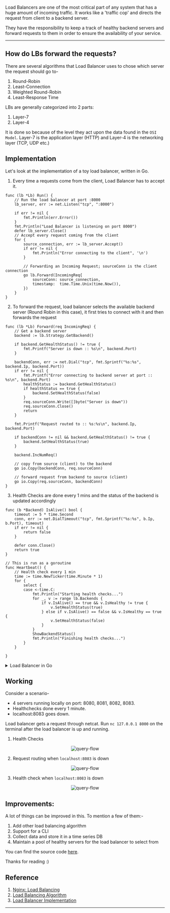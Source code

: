 Load Balancers are one of the most critical part of any system that has a huge amount of incoming traffic. It works like a 'traffic cop' and directs the request from client to a backend server.

They have the responsibility to keep a track of healthy backend servers and forward requests to them in order to ensure the availability of your service. 

<hr>

## How do LBs forward the requests?

There are several algorithms that Load Balancer uses to chose which server the request should go to-
1. Round-Robin
2. Least-Connection
3. Weighted Round-Robin
4. Least-Response Time

LBs are generally categorized into 2 parts:
1. Layer-7
2. Layer-4

It is done so because of the level they act upon the data found in the `OSI Model`.
Layer-7 is the application layer (HTTP) and Layer-4 is the networking layer (TCP, UDP etc.)

## Implementation

Let's look at the implementation of a toy load balancer, written in Go.

1. Every time a requests come from the client, Load Balancer has to accept it.

```golang
func (lb *Lb) Run() {
    // Run the load balancer at port :8000
	lb_server, err := net.Listen("tcp", ":8000")

	if err != nil {
		fmt.Println(err.Error())
	}
	fmt.Println("Load Balancer is listening on port 8000")
	defer lb_server.Close()
    // Accept every request coming from the client
	for {
		source_connection, err := lb_server.Accept()
		if err != nil {
			fmt.Println("Error connecting to the client", '\n')
		}

        // Forwarding an Incoming Request; sourceConn is the client connection
		go lb.Forward(IncomingReq{
			sourceConn: source_connection,
			timestamp:  time.Time.Unix(time.Now()),
		})
	}
}
```

2. To forward the request, load balancer selects the available backend server (Round Robin in this case), it first tries to connect with it and then forwards the request
```golang
func (lb *Lb) Forward(req IncomingReq) {
    // Get a backend server
	backend := lb.Strategy.GetBackend()

    if backend.GetHealthStatus() != true {
		fmt.Printf("Server is down :: %s\n", backend.Port)
	}

	backendConn, err := net.Dial("tcp", fmt.Sprintf("%s:%s", backend.Ip, backend.Port))
	if err != nil {
		fmt.Printf("Error connecting to backend server at port :: %s\n", backend.Port)
		healthStatus := backend.GetHealthStatus()
		if healthStatus == true {
			backend.SetHealthStatus(false)
		}
		req.sourceConn.Write([]byte("Server is down"))
		req.sourceConn.Close()
		return
	}

	fmt.Printf("Request routed to :: %s:%s\n", backend.Ip, backend.Port)

	if backendConn != nil && backend.GetHealthStatus() != true {
		backend.SetHealthStatus(true)
	}

	backend.IncNumReq()

    // copy from source (client) to the backend
	go io.Copy(backendConn, req.sourceConn)

    // forward request from backend to source (client)
	go io.Copy(req.sourceConn, backendConn)
}
```
3. Health Checks are done every 1 mins and the status of the backend is updated accordingly

```golang
func (b *Backend) IsAlive() bool {
	timeout := 5 * time.Second
	conn, err := net.DialTimeout("tcp", fmt.Sprintf("%s:%s", b.Ip, b.Port), timeout)
	if err != nil {
		return false
	}

	defer conn.Close()
	return true
}

// This is run as a goroutine
func Heartbeat() {
    // Health check every 1 min
	time := time.NewTicker(time.Minute * 1)
	for {
		select {
		case <-time.C:
			fmt.Println("Starting health checks...")
			for _, v := range lb.Backends {
				if v.IsAlive() == true && v.IsHealthy != true {
					v.SetHealthStatus(true)
				} else if v.IsAlive() == false && v.IsHealthy == true {
					v.SetHealthStatus(false)
				}
			}
			ShowBackendStatus()
			fmt.Println("Finishing health checks...")
		}
	}

}
```

<details>
<summary>Load Balancer in Go</summary>

```golang
package main

import (
	"fmt"
	"io"
	"net"
	"sync"
	"time"
)

type Backend struct {
	Ip        string
	Port      string
	NumReq    int
	IsHealthy bool
	mu        sync.RWMutex
}

type Lb struct {
	Backends []*Backend
	Strategy RoundRobin
}

type IncomingReq struct {
	sourceConn net.Conn
	timestamp  int64
}

type RoundRobin struct {
	Backends []*Backend
	Index    int
}

func InitRR(b []*Backend) {

	strategy = &RoundRobin{
		Backends: b,
		Index:    0,
	}

	lb.Strategy = *strategy
}

func InitLb() {
	backends := []*Backend{
		&Backend{Ip: "localhost", Port: "8080", NumReq: 0, IsHealthy: true},
		&Backend{Ip: "localhost", Port: "8081", NumReq: 0, IsHealthy: true},
		&Backend{Ip: "localhost", Port: "8082", NumReq: 0, IsHealthy: true},
		&Backend{Ip: "localhost", Port: "8083", NumReq: 0, IsHealthy: true},
	}

	lb = &Lb{
		Backends: backends,
	}

	InitRR(backends)
}

func (b *Backend) SetHealthStatus(status bool) {
	b.mu.Lock()
	defer b.mu.Unlock()
	b.IsHealthy = status
}

func (b *Backend) IncNumReq() {
	b.mu.Lock()
	defer b.mu.Unlock()
	b.NumReq++
}

func (b *Backend) GetHealthStatus() bool {
	b.mu.Lock()
	defer b.mu.Unlock()
	return b.IsHealthy
}

func (b *Backend) IsAlive() bool {
	timeout := 5 * time.Second
	conn, err := net.DialTimeout("tcp", fmt.Sprintf("%s:%s", b.Ip, b.Port), timeout)
	if err != nil {
		return false
	}

	defer conn.Close()
	return true
}

func ShowBackendStatus() {
	for _, v := range lb.Backends {
		fmt.Println("===================")
		fmt.Printf("Hostname:%s | Port:%s | NumRequest:%d | Alive:%v\n", v.Ip, v.Port, v.NumReq, v.IsHealthy)
		fmt.Println("===================")
	}
}

func Heartbeat() {
	time := time.NewTicker(time.Minute * 1)
	for {
		select {
		case <-time.C:
			fmt.Println("Starting health checks...")
			for _, v := range lb.Backends {
				if v.IsAlive() == true && v.IsHealthy != true {
					v.SetHealthStatus(true)
				} else if v.IsAlive() == false && v.IsHealthy == true {
					v.SetHealthStatus(false)
				}
			}
			ShowBackendStatus()
			fmt.Println("Finishing health checks...")
		}
	}

}

func (strategy *RoundRobin) GetBackend() *Backend {
	strategy.Index = (strategy.Index + 1) % len(strategy.Backends)
	return strategy.Backends[strategy.Index]
}

func (lb *Lb) Run() {
	lb_server, err := net.Listen("tcp", ":8000")

	if err != nil {
		fmt.Println(err.Error())
	}
	fmt.Println("Load Balancer is listening on port 8000")
	defer lb_server.Close()
	for {
		source_connection, err := lb_server.Accept()
		if err != nil {
			fmt.Println("Error connecting to the client", '\n')
		}

		go lb.Forward(IncomingReq{
			sourceConn: source_connection,
			timestamp:  time.Time.Unix(time.Now()),
		})
	}
}

func (lb *Lb) Forward(req IncomingReq) {
	backend := lb.Strategy.GetBackend()

	if backend.GetHealthStatus() != true {
		fmt.Printf("Server is down :: %s\n", backend.Port)
	}

	backendConn, err := net.Dial("tcp", fmt.Sprintf("%s:%s", backend.Ip, backend.Port))
	if err != nil {
		fmt.Printf("Error connecting to backend server at port :: %s\n", backend.Port)
		healthStatus := backend.GetHealthStatus()
		if healthStatus == true {
			backend.SetHealthStatus(false)
		}
		req.sourceConn.Write([]byte("Server is down"))
		req.sourceConn.Close()
		return
	}

	fmt.Printf("Request routed to :: %s:%s\n", backend.Ip, backend.Port)

	if backendConn != nil && backend.GetHealthStatus() != true {
		backend.SetHealthStatus(true)
	}

	backend.IncNumReq()

	go io.Copy(backendConn, req.sourceConn)
	go io.Copy(req.sourceConn, backendConn)
}

var lb *Lb
var strategy *RoundRobin

func main() {
	InitLb()
	go Heartbeat()
	lb.Run()
}
```
</details>

## Working
Consider a scenario-<br>
<ul>
<li>4 servers running locally on port: 8080, 8081, 8082, 8083.</li>
<li>Healthchecks done every 1 minute.</li>
<li>localhost:8083 goes down.</li>
</ul>

Load balancer gets a request through netcat.
Run `nc 127.0.0.1 8000` on the terminal after the load balancer is up and running.

1. Health Checks
<p align="center">
    <img src="https://user-images.githubusercontent.com/12581295/198985925-6b3a99ea-6589-4c74-a5e2-ff39ccbbd01b.png"
    alt="query-flow" />
</p>

2. Request routing when `localhost:8083` is down
<p align="center">
    <img src="https://user-images.githubusercontent.com/12581295/198985927-12ac3151-8632-4c4f-8710-2e458d0cdf53.png"
    alt="query-flow"/>
</p>

3. Health check when `localhost:8083` is down
<p align="center">
    <img src="https://user-images.githubusercontent.com/12581295/198985915-8d41fb42-0484-4603-b03a-2b8d4089ae51.png"
    alt="query-flow" />
</p>

## Improvements:

A lot of things can be improved in this. To mention a few of them:-
1. Add other load balancing algorithm
2. Support for a CLI
3. Collect data and store it in a time series DB
4. Maintain a pool of healthy servers for the load balancer to select from

You can find the source code [here](https://github.com/shivamsri07/loadbalancer).

Thanks for reading :)
## Reference

1. [Nginx: Load Balancing](https://www.nginx.com/resources/glossary/load-balancing/)
2. [Load Balancing Algorithm](https://www.cloudflare.com/learning/performance/types-of-load-balancing-algorithms/)
3. [Load Balancer Implementation](https://medium.com/@owlwalks/load-balancer-at-your-fingertips-golang-ea23d7aaee82)
<hr>